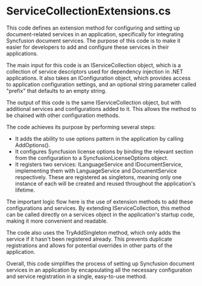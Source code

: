 # ServiceCollectionExtensions.cs

This code defines an extension method for configuring and setting up document-related services in an application, specifically for integrating Syncfusion document services. The purpose of this code is to make it easier for developers to add and configure these services in their applications.

The main input for this code is an IServiceCollection object, which is a collection of service descriptors used for dependency injection in .NET applications. It also takes an IConfiguration object, which provides access to application configuration settings, and an optional string parameter called "prefix" that defaults to an empty string.

The output of this code is the same IServiceCollection object, but with additional services and configurations added to it. This allows the method to be chained with other configuration methods.

The code achieves its purpose by performing several steps:

- It adds the ability to use options pattern in the application by calling AddOptions().
- It configures Syncfusion license options by binding the relevant section from the configuration to a SyncfusionLicenseOptions object.
- It registers two services: ILanguageService and IDocumentService, implementing them with LanguageService and DocumentService respectively. These are registered as singletons, meaning only one instance of each will be created and reused throughout the application's lifetime.

The important logic flow here is the use of extension methods to add these configurations and services. By extending IServiceCollection, this method can be called directly on a services object in the application's startup code, making it more convenient and readable.

The code also uses the TryAddSingleton method, which only adds the service if it hasn't been registered already. This prevents duplicate registrations and allows for potential overrides in other parts of the application.

Overall, this code simplifies the process of setting up Syncfusion document services in an application by encapsulating all the necessary configuration and service registration in a single, easy-to-use method.